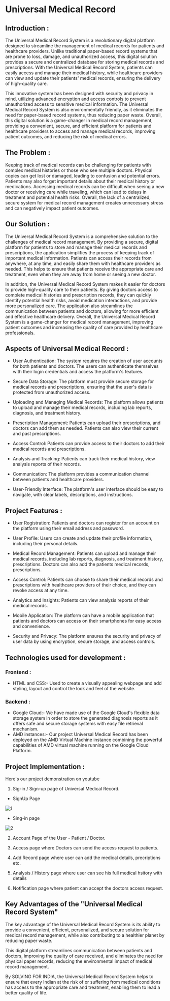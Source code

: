 # Universal Medical Record

## Introduction :


The Universal Medical Record System is a revolutionary digital platform designed to streamline the management of medical records for patients and healthcare providers. Unlike traditional paper-based record systems that are prone to loss, damage, and unauthorized access, this digital solution provides a secure and centralized database for storing medical records and prescriptions. With the Universal Medical Record System, patients can easily access and manage their medical history, while healthcare providers can view and update their patients' medical records, ensuring the delivery of high-quality care.

This innovative system has been designed with security and privacy in mind, utilizing advanced encryption and access controls to prevent unauthorized access to sensitive medical information. The Universal Medical Record System is also environmentally friendly, as it eliminates the need for paper-based record systems, thus reducing paper waste. Overall, this digital solution is a game-changer in medical record management, providing a convenient, secure, and efficient platform for patients and healthcare providers to access and manage medical records, improving patient outcomes, and reducing the risk of medical errors.
## The Problem :
Keeping track of medical records can be challenging for patients with complex medical histories or those who see multiple doctors. Physical copies can get lost or damaged, leading to confusion and potential errors. Patients may also forget important details about their medical history or medications. Accessing medical records can be difficult when seeing a new doctor or receiving care while traveling, which can lead to delays in treatment and potential health risks.
Overall, the lack of a centralized, secure system for medical record management creates unnecessary stress and can negatively impact patient outcomes.

## Our Solution :
The Universal Medical Record System is a comprehensive solution to the challenges of medical record management. By providing a secure, digital platform for patients to store and manage their medical records and prescriptions, the application simplifies the process of keeping track of important medical information. Patients can access their records from anywhere, at any time, and easily share them with healthcare providers as needed. This helps to ensure that patients receive the appropriate care and treatment, even when they are away from home or seeing a new doctor.

In addition, the Universal Medical Record System makes it easier for doctors to provide high-quality care to their patients. By giving doctors access to complete medical histories and prescription records, they can quickly identify potential health risks, avoid medication interactions, and provide more personalized care. The application also streamlines the communication between patients and doctors, allowing for more efficient and effective healthcare delivery. Overall, the Universal Medical Record System is a game-changer for medical record management, improving patient outcomes and increasing the quality of care provided by healthcare professionals.

## Aspects of Universal Medical Record :

* User Authentication: The system requires the creation of user accounts for both patients and doctors. The users can authenticate themselves with their login credentials and access the platform's features.

* Secure Data Storage: The platform must provide secure storage for medical records and prescriptions, ensuring that the user's data is protected from unauthorized access.

* Uploading and Managing Medical Records: The platform allows patients to upload and manage their medical records, including lab reports, diagnosis, and treatment history.

* Prescription Management: Patients can upload their prescriptions, and doctors can add them as needed. Patients can also view their current and past prescriptions.

* Access Control: Patients can provide access to their doctors to add their medical records and prescriptions.

* Analysis and Tracking: Patients can track their medical history, view analysis reports of their records.

* Communication: The platform provides a communication channel between patients and healthcare providers.

* User-Friendly Interface: The platform's user interface should be easy to navigate, with clear labels, descriptions, and instructions.

## Project Features :

* User Registration: Patients and doctors can register for an account on the platform using their email address and password.

* User Profile: Users can create and update their profile information, including their personal details.

* Medical Record Management: Patients can upload and manage their medical records, including lab reports, diagnosis, and treatment history, prescriptions. Doctors can also add the patients medical records, prescriptions.

* Access Control: Patients can choose to share their medical records and prescriptions with healthcare providers of their choice, and they can revoke access at any time.

* Analytics and Insights: Patients can view analysis reports of their medical records.

* Mobile Application: The platform can have a mobile application that patients and doctors can access on their smartphones for easy access and convenience.

* Security and Privacy: The platform ensures the security and privacy of user data by using encryption, secure storage, and access controls.

## Technologies used for development :

### Frontend : 

  * HTML and CSS:- Used to create a visually appealing webpage and add styling, layout and control the look and feel of the website.
  
  
### Backend :
  
  * Google Cloud:- We have made use of the Google Cloud's flexible data storage system in order to store the generated diagnosis reports as it offers safe and secure storage systems with easy file retrieval mechanism.
  * AMD instances:- Our project Universal Medical Record has been deployed on the AMD Virtual Machine instance combining the powerful capabilities of AMD virtual machine running on the Google Cloud Platform.

## Project Implementation : 
Here's our [project demonstration](https://www.makeareadme.com/) on youtube

1. Sig-in / Sign-up page of Universal Medical Record.

* SignUp Page

![1](https://user-images.githubusercontent.com/114461220/232249583-2d8dfa1f-6a56-475f-9914-7322045dfdf2.png)



* Sing-in page

![2](https://user-images.githubusercontent.com/114461220/232249585-752cd75c-3d3b-41d4-9fba-2e15d8dea113.png)




2. Account Page of the User - Patient / Doctor.





3. Access page where Doctors can send the access request to patients.





4. Add Record page where user can add the medical details, precriptions etc.




5. Analysis / History page where user can see his full medical hsitory with details




6. Notification page where patient can accept the doctors access request.



## Key Advantages of the "Universal Medical Record System"
The key advantage of the Universal Medical Record System is its ability to provide a convenient, efficient, personalized, and secure solution for medical record management, while also contributing to a healthier planet by reducing paper waste.

This digital platform streamlines communication between patients and doctors, improving the quality of care received, and eliminates the need for physical paper records, reducing the environmental impact of medical record management.

By SOLVING FOR INDIA, the Universal Medical Record System helps to ensure that every Indian at the risk of or suffering from medical conditions has access to the appropriate care and treatment, enabling them to lead a better quality of life.




